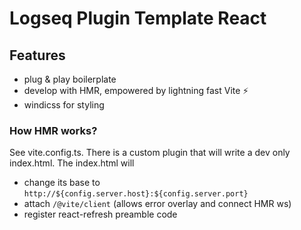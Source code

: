 # Logseq Plugin Template React

## Features
- plug & play boilerplate
- develop with HMR, empowered by lightning fast Vite ⚡
- windicss for styling

### How HMR works?

See vite.config.ts. There is a custom plugin that will write a dev only index.html.
The index.html will
- change its base to `http://${config.server.host}:${config.server.port}`
- attach `/@vite/client` (allows error overlay and connect HMR ws)
- register react-refresh preamble code
